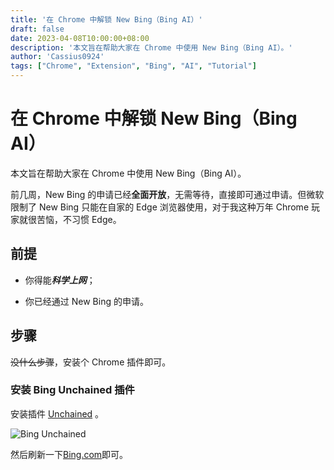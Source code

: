 ```yaml
---
title: '在 Chrome 中解锁 New Bing（Bing AI）'
draft: false
date: 2023-04-08T10:00:00+08:00
description: '本文旨在帮助大家在 Chrome 中使用 New Bing（Bing AI）。'
author: 'Cassius0924'
tags: ["Chrome", "Extension", "Bing", "AI", "Tutorial"]
---
```


# 在 Chrome 中解锁 New Bing（Bing AI）

本文旨在帮助大家在 Chrome 中使用 New Bing（Bing AI）。

前几周，New Bing 的申请已经**全面开放**，无需等待，直接即可通过申请。但微软限制了 New Bing 只能在自家的 Edge 浏览器使用，对于我这种万年 Chrome 玩家就很苦恼，不习惯 Edge。

## 前提

- 你得能***科学上网***；

- 你已经通过 New Bing 的申请。

## 步骤

~~没什么步骤~~，安装个 Chrome 插件即可。

### 安装 Bing Unchained 插件

安装插件 [Unchained](https://chrome.google.com/webstore/detail/bing-unchained-use-new-bi/laldfnbbeocphnilnofhedhcjcnchbld) 。

![Bing Unchained](https://s2.loli.net/2023/04/03/MP2AORkbBzEYFp3.png)

然后刷新一下[Bing.com](https://www.bing.com)即可。




